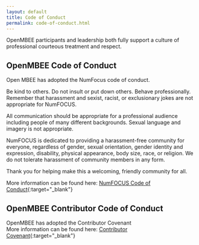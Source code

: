 ```yaml
---
layout: default
title: Code of Conduct
permalink: code-of-conduct.html
---
```


OpenMBEE participants and leadership both fully support a culture of professional courteous treatment and respect. 

## OpenMBEE Code of Conduct

Open MBEE has adopted the NumFocus code of conduct.

Be kind to others. Do not insult or put down others. Behave professionally. Remember that harassment and sexist, racist, or exclusionary jokes are not appropriate for NumFOCUS.

All communication should be appropriate for a professional audience including people of many different backgrounds. Sexual language and imagery is not appropriate.

NumFOCUS is dedicated to providing a harassment-free community for everyone, regardless of gender, sexual orientation, gender identity and expression, disability, physical appearance, body size, race, or religion. We do not tolerate harassment of community members in any form.

Thank you for helping make this a welcoming, friendly community for all.

More information can be found here: [NumFOCUS Code of Conduct](https://numfocus.org/code-of-conduct){:target="_blank"}

## OpenMBEE Contributor Code of Conduct 

OpenMBEE has adopted the Contributor Covenant  
More information can be found here: [Contributor Covenant](https://www.contributor-covenant.org){:target="_blank"}


